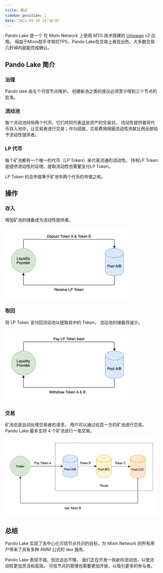 ```yaml
---
title: 概述
sidebar_position: 1
date: 2021-09-30 14:38:07
---
```


Pando Lake 是一个 在 Mixin Network 上使用 MTG 技术搭建的 [Uniswap](https://uniswap.org) v2 应用。 得益于Mixin超乎寻常的TPS，Pando Lake在交易上表现出色，大多数交易几秒钟内就能完成确认。

## Pando Lake 简介

### 治理

Pando lake 由五个可信节点维护。 创建新池之类的提议必须至少得到三个节点的批准。

### 流动池

每个流动池持有两个代币，它们共同代表这些资产的交易对。 流动性提供者将代币存入池中，让交易者进行交易；作为回报，交易费用根据流动性贡献比例全部给予流动性提供者。

### LP 代币

每个矿池都有一个唯一的代币（LP Token）来代表流通的流动性。 持有LP Token是提供流动性的证明，提取流动性也需要支付LP Token。

LP Token 的总市值等于矿池中两个代币的市值之和。

## 操作

### 存入

增加矿池的储备成为流动性提供者。

![存款操作](assets/pando_lake_deposit_action.png)

### 取回

将 LP Token 支付回流动池以提取其中的 Token。 流动池的储备将减少。

![取款操作](assets/pando_lake_withdraw_action.png)

### 交易

矿池总是自动处理交易者的请求。 用户可以通过任意一方的矿池进行交易，Pando Lake 最多支持 4 个矿池进行一笔交易。

![交易操作](assets/pando_lake_trade_action.png)

## 总结

Pando Lake 实现了去中心化可信节点共识的目标，为 Mixin Network 的所有用户带来了具有多种 AMM 公式的 dex 服务。

Pando Lake 表现不错，但还远远不够。 我们正在开发一些新的流动池，以使流动性更加灵活和高效。 可信节点的管理也需要更加开放，以吸引更多的参与者。


